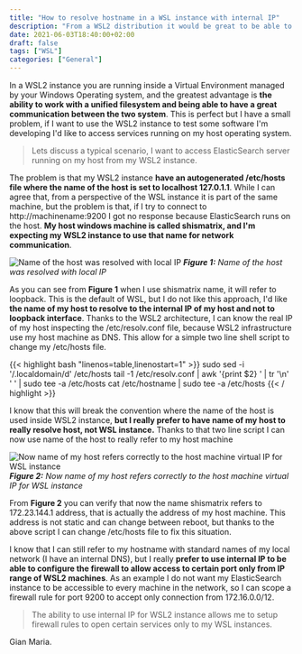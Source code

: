 ```yaml
---
title: "How to resolve hostname in a WSL instance with internal IP"
description: "From a WSL2 distribution it would be great to be able to contact the host computer with IP address of the virtual Network and not with some other network address."
date: 2021-06-03T18:40:00+02:00
draft: false
tags: ["WSL"]
categories: ["General"]
---
```


In a WSL2 instance you are running inside a Virtual Environment managed by your Windows Operating system, and the greatest advantage is **the ability to work with a unified filesystem and being able to have a great communication between the two system**. This is perfect but I have a small problem, if I want to use the WSL2 instance to test some software I'm developing I'd like to access services running on my host operating system.

> Lets discuss a typical scenario, I want to access ElasticSearch server running on my host from my WSL2 instance.

The problem is that my WSL2 instance **have an autogenerated /etc/hosts file where the name of the host is set to localhost 127.0.1.1**. While I can agree that, from a perspective of the WSL instance it is part of the same machine, but the problem is that, if I try to connect to http://machinename:9200 I got no response because ElasticSearch runs on the host. **My host windows machine is called shismatrix, and I'm expecting my WSL2 instance to use that name for network communication**.

![Name of the host was resolved with local IP](../images/wget-shismatrix.png)
***Figure 1:*** *Name of the host was resolved with local IP*

As you can see from **Figure 1** when I use shismatrix name, it will refer to loopback. This is the default of WSL, but I do not like this approach, I'd like **the name of my host to resolve to the internal IP of my host and not to loopback interface**. Thanks to the WSL2 architecture, I can know the real IP of my host inspecting the /etc/resolv.conf file, because WSL2 infrastructure use my host machine as DNS. This allow for a simple two line shell script to change my /etc/hosts file.

{{< highlight bash "linenos=table,linenostart=1" >}}
sudo sed -i '/.localdomain/d' /etc/hosts
tail -1 /etc/resolv.conf | awk '{print $2} ' | tr '\n' ' ' | sudo tee -a /etc/hosts
cat /etc/hostname | sudo tee -a /etc/hosts
{{< / highlight >}}

I know that this will break the convention where the name of the host is used inside WSL2 instance, **but I really prefer to have name of my host to really resolve host, not WSL instance.** Thanks to that two line script I can now use name of the host to really refer to my host machine

![Now name of my host refers correctly to the host machine virtual IP for WSL instance](../images/wsl2-host-resolved.png)
***Figure 2:*** *Now name of my host refers correctly to the host machine virtual IP for WSL instance*

From **Figure 2** you can verify that now the name shismatrix refers to 172.23.144.1 address, that is actually the address of my host machine. This address is not static and can change between reboot, but thanks to the above script I can change /etc/hosts file to fix this situation.

I know that I can still refer to my hostname with standard names of my local network (I have an internal DNS), but I really **prefer to use internal IP to be able to configure the firewall to allow access to certain port only from IP range of WSL2 machines**. As an example I do not want my ElasticSearch instance to be accessible to every machine in the network, so I can scope a firewall rule for port 9200 to accept only connection from 172.16.0.0/12. 

> The ability to use internal IP for WSL2 instance allows me to setup firewall rules to open certain services only to my WSL instances.

Gian Maria.